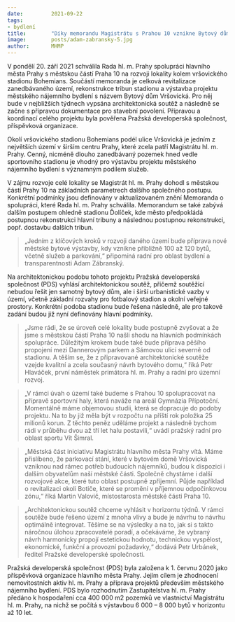 ```yaml
---
date:         2021-09-22
tags:         
- bydlení
title:        "Díky memorandu Magistrátu s Prahou 10 vznikne Bytový dům Vršovická s městskými byty"
image: 	      posts/adam-zabransky-5.jpg
author:       MHMP
---
```


V pondělí 20. září 2021 schválila Rada hl. m. Prahy spolupráci hlavního města Prahy s městskou částí Praha 10 na rozvoji lokality kolem vršovického stadionu Bohemians. Součástí memoranda je celková revitalizace zanedbávaného území, rekonstrukce tribun stadionu a výstavba projektu městského nájemního bydlení s názvem Bytový dům Vršovická. Pro něj bude v nejbližších týdnech vypsána architektonická soutěž a následně se začne s přípravou dokumentace pro stavební povolení. Přípravou a koordinací celého projektu byla pověřena Pražská developerská společnost, příspěvková organizace.

Okolí vršovického stadionu Bohemians podél ulice Vršovická je jedním z největších území v širším centru Prahy, které zcela patří Magistrátu hl. m. Prahy. Cenný, nicméně dlouho zanedbávaný pozemek hned vedle sportovního stadionu je vhodný pro výstavbu projektu městského nájemního bydlení s významným podílem služeb.

V zájmu rozvoje celé lokality se Magistrát hl. m. Prahy dohodl s městskou částí Prahy 10 na základních parametrech dalšího společného postupu. Konkrétní podmínky jsou definovány v aktualizovaném znění Memoranda o spolupráci, které Rada hl. m. Prahy schválila. Memorandum se také zabývá dalším postupem ohledně stadionu Ďolíček, kde město předpokládá postupnou rekonstrukci hlavní tribuny a následnou postupnou rekonstrukci, popř. dostavbu dalších tribun.

> „Jedním z klíčových kroků v rozvoji daného území bude příprava nové městské bytové výstavby, kdy vznikne přibližně 100 až 120 bytů, včetně služeb a parkování,“ připomíná radní pro oblast bydlení a transparentnosti Adam Zábranský.

Na architektonickou podobu tohoto projektu Pražská developerská společnost (PDS) vyhlásí architektonickou soutěž, přičemž soutěžící nebudou řešit jen samotný bytový dům, ale i širší urbanistické vazby v území, včetně základní rozvahy pro fotbalový stadion a okolní veřejné prostory.  Konkrétní podoba stadionu bude řešena následně, ale pro takové zadání budou již nyní definovány hlavní podmínky.

> „Jsme rádi, že se úroveň celé lokality bude postupně zvyšovat a že jsme s městskou částí Praha 10 našli shodu na hlavních podmínkách spolupráce. Důležitým krokem bude také bude příprava pěšího propojení mezi Dannerovým parkem a Sámovou ulicí severně od stadionu. A těším se, že z připravované architektonické soutěže vzejde kvalitní a zcela současný návrh bytového domu,“ říká Petr Hlaváček, první náměstek primátora hl. m. Prahy a radní pro územní rozvoj.       

> „V rámci úvah o území také budeme s Prahou 10 spolupracovat na přípravě sportovní haly, která naváže na areál Gymnázia Přípotoční. Momentálně máme objemovou studii, která se dopracuje do podoby projektu. Na to by již měla být v rozpočtu na příští rok položka 25 milionů korun. Z těchto peněz uděláme projekt a následně bychom rádi v průběhu dvou až tří let halu postavili,“ uvádí pražský radní pro oblast sportu Vít Šimral.

> „Městská část iniciativu Magistrátu hlavního města Prahy vítá. Máme přislíbeno, že parkovací stání, které v bytovém domě Vršovická vzniknou nad rámec potřeb budoucích nájemníků, budou k dispozici i dalším obyvatelům naší městské části. Společně chystáme i další rozvojové akce, které tuto oblast postupně zpříjemní. Půjde například o revitalizaci okolí Botiče, které se promění v příjemnou odpočinkovou zónu,“ říká Martin Valovič, místostarosta městské části Praha 10.

> „Architektonickou soutěž chceme vyhlásit v horizontu týdnů. V rámci soutěže bude řešeno území z mnoha vlivy a bude je návrhu to návrhu optimálně integrovat. Těšíme se na výsledky a na to, jak si s takto náročnou úlohou zpracovatelé poradí, a očekáváme, že vybraný návrh harmonicky propojí estetickou hodnotu, technickou vyspělost, ekonomické, funkční a provozní požadavky,“ dodává Petr Urbánek, ředitel Pražské developerské společnosti.

Pražská developerská společnost (PDS) byla založena k 1. červnu 2020 jako příspěvková organizace hlavního města Prahy. Jejím cílem je zhodnocení nemovitostních aktiv hl. m. Prahy a příprava projektů především městského nájemního bydlení. PDS bylo rozhodnutím Zastupitelstva hl. m. Prahy předáno k hospodaření cca 400 000 m2 pozemků ve vlastnictví Magistrátu hl. m. Prahy, na nichž se počítá s výstavbou 6 000 – 8 000 bytů v horizontu až 10 let.
